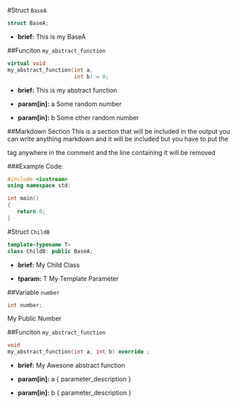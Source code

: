#Struct `BaseA`
```C++
struct BaseA;
```
 - **brief:**      This is my BaseA
##Funciton `my_abstract_function`
```C++
virtual void
my_abstract_function(int a,
					 int b) = 0;
```
 - **brief:**      This is my abstract function - **param[in]:**  a     Some random number - **param[in]:**  b     Some other random number
 ##Markdown Section This is a section that will be included in the output you can write anything markdown and it will be included but you have to put the   tag anywhere in the comment and the line containing it will be removed  ###Example Code: ```C++ #include <iostream> using namespace std;  int main() { 	return 0; } ```
#Struct `ChildB`
```C++
template<typename T>
class ChildB: public BaseA;
```
 - **brief:**      My Child Class - **tparam:**     T     My Template Parameter
##Variable `number`
```C++
int number;
```
 My Public Number
##Funciton `my_abstract_function`
```C++
void
my_abstract_function(int a, int b) override ;
```
 - **brief:**      My Awesone abstract function - **param[in]:**  a     { parameter_description } - **param[in]:**  b     { parameter_description }

